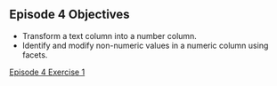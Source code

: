  ## Episode 4 Objectives

- Transform a text column into a number column.
- Identify and modify non-numeric values in a numeric column using facets.

[Episode 4 Exercise 1](episode4_ex1.md)
